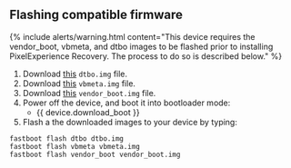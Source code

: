 ## Flashing compatible firmware

{% include alerts/warning.html content="This device requires the vendor_boot, vbmeta, and dtbo images to be flashed prior to installing PixelExperience Recovery. The process to do so is described below." %}

1. Download [this](https://gitlab.pixelexperience.org/android/vendor-blobs/wiki_blobs_dre/-/raw/thirteen/13/dtbo.img) `dtbo.img` file.
2. Download [this](https://gitlab.pixelexperience.org/android/vendor-blobs/wiki_blobs_dre/-/raw/thirteen/13/vbmeta.img) `vbmeta.img` file.
3. Download [this](https://gitlab.pixelexperience.org/android/vendor-blobs/wiki_blobs_dre/-/raw/thirteen/13/vendor_boot.img) `vendor_boot.img` file.
4. Power off the device, and boot it into bootloader mode:
   * {{ device.download_boot }}
6. Flash a the downloaded images to your device by typing:

```
fastboot flash dtbo dtbo.img
fastboot flash vbmeta vbmeta.img
fastboot flash vendor_boot vendor_boot.img
```
